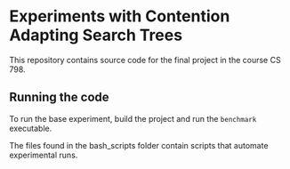 # Experiments with Contention Adapting Search Trees

This repository contains source code for the final project in the course CS 798.

## Running the code

To run the base experiment, build the project and run the `benchmark` executable. 

The files found in the bash_scripts folder contain scripts that automate experimental runs.


